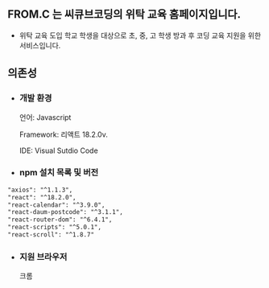 ## FROM.C 는 씨큐브코딩의 위탁 교육 홈페이지입니다.

- 위탁 교육 도입 학교 학생을 대상으로 초, 중, 고 학생 방과 후 코딩 교육 지원을 위한 서비스입니다. 



## 의존성

- ### 개발 환경 

  언어: Javascript

  Framework: 리액트 18.2.0v.

  IDE: Visual Sutdio Code



- ### npm 설치 목록 및 버전

```tex
"axios": "^1.1.3",
"react": "^18.2.0",
"react-calendar": "^3.9.0",
"react-daum-postcode": "^3.1.1",
"react-router-dom": "^6.4.1",
"react-scripts": "^5.0.1",
"react-scroll": "^1.8.7"
```



- ### 지원 브라우저 

  크롬

